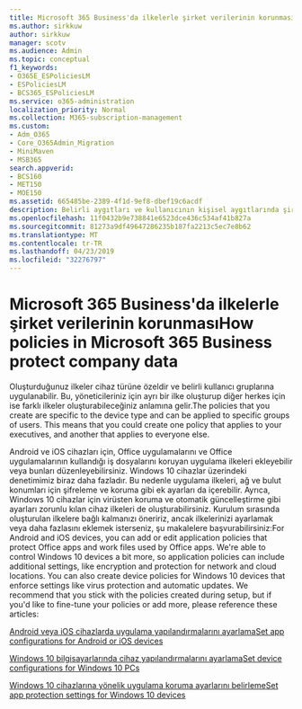```yaml
---
title: Microsoft 365 Business'da ilkelerle şirket verilerinin korunması
ms.author: sirkkuw
author: sirkkuw
manager: scotv
ms.audience: Admin
ms.topic: conceptual
f1_keywords:
- O365E_ESPoliciesLM
- ESPoliciesLM
- BCS365_ESPoliciesLM
ms.service: o365-administration
localization_priority: Normal
ms.collection: M365-subscription-management
ms.custom:
- Adm_O365
- Core_O365Admin_Migration
- MiniMaven
- MSB365
search.appverid:
- BCS160
- MET150
- MOE150
ms.assetid: 665485be-2389-4f1d-9ef8-dbef19c6acdf
description: Belirli aygıtları ve kullanıcının kişisel aygıtlarında şirket verileri korumak için güvenlik grupları hedefleyen ilkeleri hakkında bilgi edinin.
ms.openlocfilehash: 11f0432b9e738841e6523dce436c534af41b827a
ms.sourcegitcommit: 81273a9df49647286235b187fa2213c5ec7e8b62
ms.translationtype: MT
ms.contentlocale: tr-TR
ms.lasthandoff: 04/23/2019
ms.locfileid: "32276797"
---
```

# <a name="how-policies-in-microsoft-365-business-protect-company-data"></a><span data-ttu-id="e05a2-103">Microsoft 365 Business'da ilkelerle şirket verilerinin korunması</span><span class="sxs-lookup"><span data-stu-id="e05a2-103">How policies in Microsoft 365 Business protect company data</span></span>

<span data-ttu-id="e05a2-p101">Oluşturduğunuz ilkeler cihaz türüne özeldir ve belirli kullanıcı gruplarına uygulanabilir. Bu, yöneticileriniz için ayrı bir ilke oluşturup diğer herkes için ise farklı ilkeler oluşturabileceğiniz anlamına gelir.</span><span class="sxs-lookup"><span data-stu-id="e05a2-p101">The policies that you create are specific to the device type and can be applied to specific groups of users. This means that you could create one policy that applies to your executives, and another that applies to everyone else.</span></span>
  
<span data-ttu-id="e05a2-p102">Android ve iOS cihazları için, Office uygulamalarını ve Office uygulamalarının kullandığı iş dosyalarını koruyan uygulama ilkeleri ekleyebilir veya bunları düzenleyebilirsiniz. Windows 10 cihazlar üzerindeki denetimimiz biraz daha fazladır. Bu nedenle uygulama ilkeleri, ağ ve bulut konumları için şifreleme ve koruma gibi ek ayarları da içerebilir. Ayrıca, Windows 10 cihazlar için virüsten koruma ve otomatik güncelleştirme gibi ayarları zorunlu kılan cihaz ilkeleri de oluşturabilirsiniz. Kurulum sırasında oluşturulan ilkelere bağlı kalmanızı öneririz, ancak ilkelerinizi ayarlamak veya daha fazlasını eklemek isterseniz, şu makalelere başvurabilirsiniz:</span><span class="sxs-lookup"><span data-stu-id="e05a2-p102">For Android and iOS devices, you can add or edit application policies that protect Office apps and work files used by Office apps. We're able to control Windows 10 devices a bit more, so application policies can include additional settings, like encryption and protection for network and cloud locations. You can also create device policies for Windows 10 devices that enforce settings like virus protection and automatic updates. We recommend that you stick with the policies created during setup, but if you'd like to fine-tune your policies or add more, please reference these articles:</span></span>
  
[<span data-ttu-id="e05a2-110">Android veya iOS cihazlarda uygulama yapılandırmalarını ayarlama</span><span class="sxs-lookup"><span data-stu-id="e05a2-110">Set app configurations for Android or iOS devices</span></span>](app-protection-settings-for-android-and-ios.md)
  
[<span data-ttu-id="e05a2-111">Windows 10 bilgisayarlarında cihaz yapılandırmalarını ayarlama</span><span class="sxs-lookup"><span data-stu-id="e05a2-111">Set device configurations for Windows 10 PCs</span></span>](protection-settings-for-windows-10-pcs.md)
  
[<span data-ttu-id="e05a2-112">Windows 10 cihazlarına yönelik uygulama koruma ayarlarını belirleme</span><span class="sxs-lookup"><span data-stu-id="e05a2-112">Set app protection settings for Windows 10 devices</span></span>](protection-settings-for-windows-10-devices.md)
  

